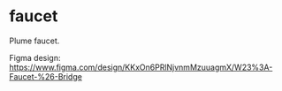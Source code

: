 # faucet

Plume faucet.

Figma design: https://www.figma.com/design/KKxOn6PRlNjvnmMzuuagmX/W23%3A-Faucet-%26-Bridge
